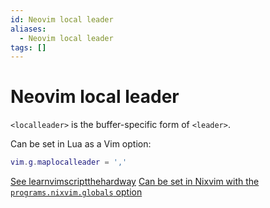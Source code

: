```yaml
---
id: Neovim local leader
aliases:
  - Neovim local leader
tags: []
---
```


# Neovim local leader

`<localleader>` is the buffer-specific form of `<leader>`.

Can be set in Lua as a Vim option:

```lua
vim.g.maplocalleader = ','
```

[See learnvimscriptthehardway](https://learnvimscriptthehardway.stevelosh.com/chapters/11.html#local-leader)
[Can be set in Nixvim with the `programs.nixvim.globals` option](https://nix-community.github.io/nixvim/NeovimOptions/index.html?search=localleader)

